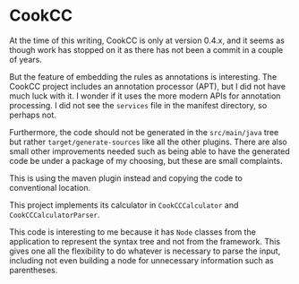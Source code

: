 CookCC
======

At the time of this writing, CookCC is only at version 0.4.x, and it seems as though 
work has stopped on it as there has not been a commit in a couple of years.

But the feature of embedding the rules as annotations is interesting. The CookCC 
project includes an annotation processor (APT), but I did not have much luck with 
it. I wonder if it uses the more modern APIs for annotation processing. I did not 
see the `services` file in the manifest directory, so perhaps not.

Furthermore, the code should not be generated in the `src/main/java` tree but rather 
`target/generate-sources` like all the other plugins. There are also small other improvements 
needed such as being able to have the generated code be under a package of my choosing, 
but these are small complaints.

This is using the maven plugin instead and copying the code to conventional location.

This project implements its calculator in `CookCCCalculator` and `CookCCCalculatorParser`.

This code is interesting to me because it has `Node` classes from the application 
to represent the syntax tree and not from the framework. This gives one all the flexibility 
to do whatever is necessary to parse the input, including not even building a node 
for unnecessary information such as parentheses.

